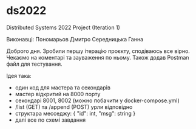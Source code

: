 # ds2022
Distributed Systems 2022 Project (Iteration 1)

Виконавці:
Пономарьов Дмитро
Середницька Ганна

Доброго дня.
Зробили першу ітерацію проєкту, сподіваюсь все вірно. Чекаємо на коментарі та зауваження по ньому.
Також додав Postman файл для тестування.

Ідея така:
- один код для мастера та секондарів
- мастер відкритий на 8000 порту
- секондарі 8001, 8002 (можно побачити у docker-compose.yml)
- /list (GET) та /append (POST) урли відповідно
- структара месседжу: { "id": int, "msg": string }
- далі все по схемі завдання
